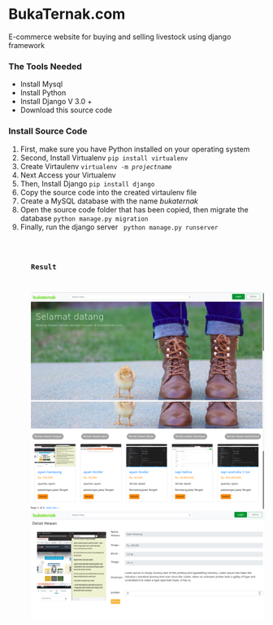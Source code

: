 # BukaTernak.com
E-commerce website for buying and selling livestock using django framework
<h3>The Tools Needed</h3>
<ul>
<li>Install Mysql</li>
<li>Install Python</li>
<li>Install Django V 3.0 + </li>
<li>Download this source code</li>
</ul>
<h3>Install Source Code </h3>
<ol>
<li>First, make sure you have Python installed on your operating system</li>
<li>Second, Install Virtualenv <code>pip install virtualenv</code></li>
<li>Create Virtaulenv <code>virtualenv -m <i>projectname</i> </code></li>
<li>Next Access your Virtualenv</li>
<li>Then, Install Django <code>pip install django</code></li>
<li>Copy the source code into the created virtaulenv file</li>
<li>Create a MySQL database with the name <i>bukaternak</i></li>
<li>Open the source code folder that has been copied, then migrate the database <code>python manage.py migration</code></li>
<li>Finally, run the django server <code> python manage.py runserver</li>
<ol>
<h3>Result </h3>

<img src = 'https://github.com/DimasGithub/ternak/blob/master/Screenshot%20from%202021-07-12%2011-47-43.png'/>
<img src = 'https://github.com/DimasGithub/ternak/blob/master/Screenshot%20from%202021-07-12%2011-56-11.png'/>
<img src = 'https://github.com/DimasGithub/ternak/blob/master/terkahir.png'/>
